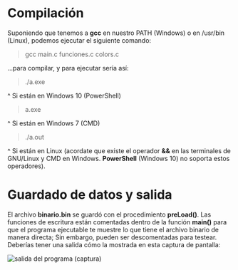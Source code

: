 # Compilación
Suponiendo que tenemos a **gcc** en nuestro PATH (Windows) o en /usr/bin (Linux), podemos ejecutar el siguiente comando:

> gcc main.c funciones.c colors.c

...para compilar, y para ejecutar sería así:

> ./a.exe

^ Si están en Windows 10 (PowerShell)



> a.exe

^ Si están en Windows 7 (CMD)



> ./a.out

^ Si están en Linux (acordate que existe el operador **&&** en las terminales de GNU/Linux y CMD en Windows. **PowerShell** (Windows 10) no soporta estos operadores).

# Guardado de datos y salida
El archivo **binario.bin** se guardó con el procedimiento **preLoad()**. Las funciones de escritura están comentadas dentro de la función **main()** para que el programa ejecutable te muestre lo que tiene el archivo binario de manera directa; Sin embargo, pueden ser descomentadas para testear. Deberías tener una salida cómo la mostrada en esta captura de pantalla:

![salida del programa (captura)](https://i.imgur.com/UzsV166.png)
